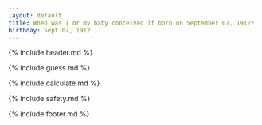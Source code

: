 ```yaml
---
layout: default
title: When was I or my baby conceived if born on September 07, 1912?
birthday: Sept 07, 1912
---
```


{% include header.md %}

{% include guess.md %}

{% include calculate.md %}

{% include safety.md %}

{% include footer.md %}




